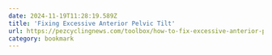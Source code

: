 ```yaml
---
date: 2024-11-19T11:28:19.589Z
title: 'Fixing Excessive Anterior Pelvic Tilt'
url: https://pezcyclingnews.com/toolbox/how-to-fix-excessive-anterior-pelvic-tilt/
category: bookmark
---
```

